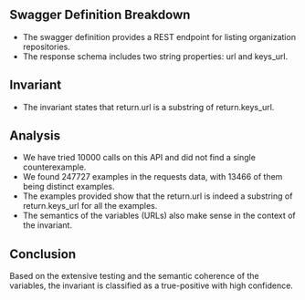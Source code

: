 ## Swagger Definition Breakdown
- The swagger definition provides a REST endpoint for listing organization repositories.
- The response schema includes two string properties: url and keys_url.

## Invariant
- The invariant states that return.url is a substring of return.keys_url.

## Analysis
- We have tried 10000 calls on this API and did not find a single counterexample.
- We found 247727 examples in the requests data, with 13466 of them being distinct examples.
- The examples provided show that the return.url is indeed a substring of return.keys_url for all the examples.
- The semantics of the variables (URLs) also make sense in the context of the invariant.

## Conclusion
Based on the extensive testing and the semantic coherence of the variables, the invariant is classified as a true-positive with high confidence.
